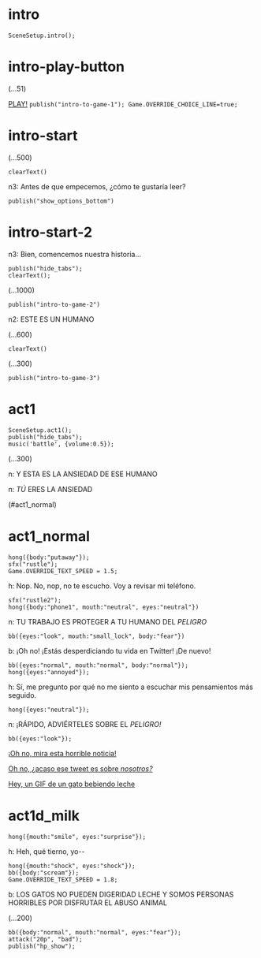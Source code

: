 # intro

`SceneSetup.intro();`

# intro-play-button

(...51)

[PLAY!](#intro-start) `publish("intro-to-game-1"); Game.OVERRIDE_CHOICE_LINE=true;`

# intro-start

(...500)

`clearText()`

n3: Antes de que empecemos, ¿cómo te gustaría leer?

`publish("show_options_bottom")`

# intro-start-2

n3: Bien, comencemos nuestra historia...

```
publish("hide_tabs");
clearText();
```

(...1000)

`publish("intro-to-game-2")`

n2: ESTE ES UN HUMANO

(...600)

`clearText()`

(...300)

`publish("intro-to-game-3")`

# act1

```
SceneSetup.act1();
publish("hide_tabs");
music('battle', {volume:0.5});
```

(...300)

n: Y ESTA ES LA ANSIEDAD DE ESE HUMANO

n: _TÚ_ ERES LA ANSIEDAD

(#act1_normal)


# act1_normal

```
hong({body:"putaway"});
sfx("rustle");
Game.OVERRIDE_TEXT_SPEED = 1.5;
```

h: Nop. No, nop, no te escucho. Voy a revisar mi teléfono.

```
sfx("rustle2");
hong({body:"phone1", mouth:"neutral", eyes:"neutral"})
```

n: TU TRABAJO ES PROTEGER A TU HUMANO DEL *PELIGRO*

`bb({eyes:"look", mouth:"small_lock", body:"fear"})`

b: ¡Oh no! ¡Estás desperdiciando tu vida en Twitter! ¡De nuevo!

```
bb({eyes:"normal", mouth:"normal", body:"normal"});
hong({eyes:"annoyed"});
```

h: Sí, me pregunto por qué no me siento a escuchar mis pensamientos más seguido.

`hong({eyes:"neutral"});`

n: ¡RÁPIDO, ADVIÉRTELES SOBRE EL *PELIGRO!*

```
bb({eyes:"look"});
```

[¡Oh no, mira esta horrible noticia!](#act1d_news)

[Oh no, ¿acaso ese tweet es sobre *nosotros?*](#act1d_subtweet)

[Hey, un GIF de un gato bebiendo leche](#act1d_milk)

# act1d_milk

`hong({mouth:"smile", eyes:"surprise"});`

h: Heh, qué tierno, yo--

```
hong({mouth:"shock", eyes:"shock"});
bb({body:"scream"});
Game.OVERRIDE_TEXT_SPEED = 1.8;
```

b: LOS GATOS NO PUEDEN DIGERIDAD LECHE Y SOMOS PERSONAS HORRIBLES POR DISFRUTAR EL ABUSO ANIMAL

(...200)

```
bb({body:"normal", mouth:"normal", eyes:"fear"});
attack("20p", "bad");
publish("hp_show");
```



